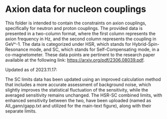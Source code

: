 # Axion data for nucleon couplings 


This folder is intended to contain the constraints on axion couplings, specifically for neutron and proton couplings. The provided data is presented in a two-column format, where the first column represents the axion frequency in Hz, and the second column represents the coupling in GeV^-1. The data is categorized under HSR, which stands for Hybrid-Spin-Resonance mode, and SC, which stands for Self-Compensating mode, in a co-magnetometer. These data points are pertinent to the research paper available at the following link: https://arxiv.org/pdf/2306.08039.pdf.

Updated as of 2023.11.17:

The SC limits data has been updated using an improved calculation method that includes a more accurate assessment of background noise, which slightly improves the statistical fluctuation of the sensitivity, while the averaged sensitivity remains unchanged. The HSR-SC combined limits, with enhanced sensitivity between the two, have been uploaded (named as All_gann/gapp.txt and utilized for the main-text figure), along with their separate limits.
